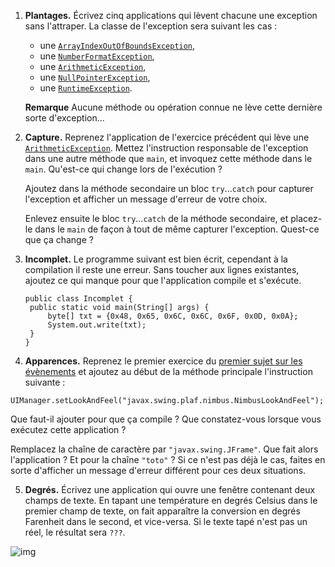 1. **Plantages.** Écrivez cinq applications qui lèvent chacune une exception sans l'attraper. La classe de l'exception sera suivant les cas :

   - une [`ArrayIndexOutOfBoundsException`](http://www.iut-fbleau.fr/docs/java/api/java/lang/ArrayIndexOutOfBoundsException.html),
   - une [`NumberFormatException`](http://www.iut-fbleau.fr/docs/java/api/java/lang/NumberFormatException.html),
   - une [`ArithmeticException`](http://www.iut-fbleau.fr/docs/java/api/java/lang/ArithmeticException.html),
   - une [`NullPointerException`](http://www.iut-fbleau.fr/docs/java/api/java/lang/NullPointerException.html),
   - une [`RuntimeException`](http://www.iut-fbleau.fr/docs/java/api/java/lang/RuntimeException.html).

   

   **Remarque** Aucune méthode ou opération connue ne lève cette dernière sorte d'exception...

2. **Capture.** Reprenez l'application de l'exercice précédent qui lève une [`ArithmeticException`](http://www.iut-fbleau.fr/docs/java/api/java/lang/ArithmeticException.html). Mettez l'instruction responsable de l'exception dans une autre méthode que `main`, et invoquez cette méthode dans le `main`. Qu'est-ce qui change lors de l'exécution ?

   Ajoutez dans la méthode secondaire un bloc `try`...`catch` pour capturer l'exception et afficher un message d'erreur de votre choix.

   Enlevez ensuite le bloc `try`...`catch` de la méthode secondaire, et placez-le dans le `main` de façon à tout de même capturer l'exception. Quest-ce que ça change ?

3. **Incomplet.** Le programme suivant est bien écrit, cependant à la compilation il reste une erreur. Sans toucher aux lignes existantes, ajoutez ce qui manque pour que l'application compile et s'exécute.

   

   ```
   public class Incomplet {
   	public static void main(String[] args) {
   		byte[] txt = {0x48, 0x65, 0x6C, 0x6C, 0x6F, 0x0D, 0x0A};
   		System.out.write(txt);
   	}
   }
   ```

   

4.  **Apparences.** Reprenez le premier exercice du [premier sujet sur les évènements](http://www.iut-fbleau.fr/sitebp/apl21/evenements1/) et ajoutez au début de la méthode principale l'instruction suivante :

   

   ```
   UIManager.setLookAndFeel("javax.swing.plaf.nimbus.NimbusLookAndFeel");
   ```

   

   Que faut-il ajouter pour que ça compile ? Que constatez-vous lorsque vous exécutez cette application ?

   Remplacez la chaîne de caractère par `"javax.swing.JFrame"`. Que fait alors l'application ? Et pour la chaîne `"toto"` ? Si ce n'est pas déjà le cas, faites en sorte d'afficher un message d'erreur différent pour ces deux situations.

5.  **Degrés.** Écrivez une application qui ouvre une fenêtre contenant deux champs de texte. En tapant une température en degrés Celsius dans le premier champ de texte, on fait apparaître la conversion en degrés Farenheit dans le second, et vice-versa. Si le texte tapé n'est pas un réel, le résultat sera `???`.

   ![img](http://www.iut-fbleau.fr/sitebp/apl21/exceptions/Degres.jpg)